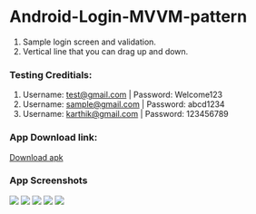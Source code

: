 # Android-Login-MVVM-pattern

1. Sample login screen and validation.
2. Vertical line that you can drag up and down.

### Testing Creditials:
1. Username: test@gmail.com | Password: Welcome123
2. Username: sample@gmail.com | Password: abcd1234
3. Username: karthik@gmail.com | Password: 123456789

### App Download link:
[Download apk](https://github.com/karthikraja66/Android-login-MVVM-pattern/raw/main/app/app-release.apk)

### App Screenshots
![](https://github.com/karthikraja66/Android-login-MVVM-pattern/blob/main/screenshots/1.jpg) ![](https://github.com/karthikraja66/Android-login-MVVM-pattern/blob/main/screenshots/2.jpg) ![](https://github.com/karthikraja66/Android-login-MVVM-pattern/blob/main/screenshots/3.jpg) ![](https://github.com/karthikraja66/Android-login-MVVM-pattern/blob/main/screenshots/4.jpg) ![](https://github.com/karthikraja66/Android-login-MVVM-pattern/blob/main/screenshots/5.jpg)
